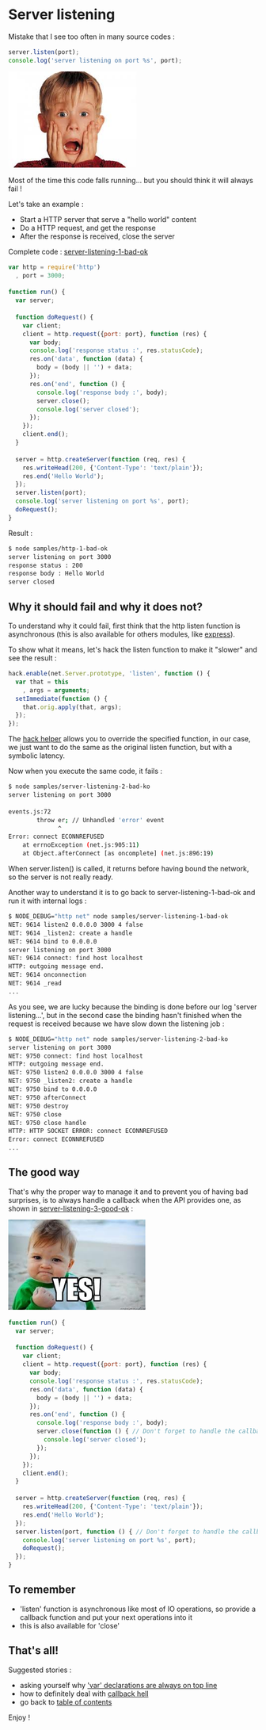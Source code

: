 Server listening
================

Mistake that I see too often in many source codes :

```javascript
server.listen(port);
console.log('server listening on port %s', port);
```

![Oh no!](https://raw.githubusercontent.com/openhoat/node-design/master/assets/oh-no.jpg)

Most of the time this code falls running... but you should think it will always fail !

Let's take an example :

- Start a HTTP server that serve a "hello world" content
- Do a HTTP request, and get the response
- After the response is received, close the server

Complete code : [server-listening-1-bad-ok](https://github.com/openhoat/node-design/blob/master/samples/server-listening-1-bad-ok.js)

```javascript
var http = require('http')
  , port = 3000;

function run() {
  var server;

  function doRequest() {
    var client;
    client = http.request({port: port}, function (res) {
      var body;
      console.log('response status :', res.statusCode);
      res.on('data', function (data) {
        body = (body || '') + data;
      });
      res.on('end', function () {
        console.log('response body :', body);
        server.close();
        console.log('server closed');
      });
    });
    client.end();
  }

  server = http.createServer(function (req, res) {
    res.writeHead(200, {'Content-Type': 'text/plain'});
    res.end('Hello World');
  });
  server.listen(port);
  console.log('server listening on port %s', port);
  doRequest();
}
```

Result :

```bash
$ node samples/http-1-bad-ok
server listening on port 3000
response status : 200
response body : Hello World
server closed
```

Why it should fail and why it does not?
---------------------------------------

To understand why it could fail, first think that the http listen function is asynchronous (this is also available for others modules, like [express](http://expressjs.com/)).

To show what it means, let's hack the listen function to make it "slower" and see the result :

```javascript
hack.enable(net.Server.prototype, 'listen', function () {
  var that = this
    , args = arguments;
  setImmediate(function () {
    that.orig.apply(that, args);
  });
});
```

The [hack helper](https://github.com/openhoat/node-design/blob/master/lib/hack.js) allows you to override the specified function, in our case, we just want to do the same as the original listen function, but with a symbolic latency.

Now when you execute the same code, it fails :

```bash
$ node samples/server-listening-2-bad-ko
server listening on port 3000

events.js:72
        throw er; // Unhandled 'error' event
              ^
Error: connect ECONNREFUSED
    at errnoException (net.js:905:11)
    at Object.afterConnect [as oncomplete] (net.js:896:19)
```

When server.listen() is called, it returns before having bound the network, so the server is not really ready.

Another way to understand it is to go back to server-listening-1-bad-ok and run it with internal logs :

```bash
$ NODE_DEBUG="http net" node samples/server-listening-1-bad-ok
NET: 9614 listen2 0.0.0.0 3000 4 false
NET: 9614 _listen2: create a handle
NET: 9614 bind to 0.0.0.0
server listening on port 3000
NET: 9614 connect: find host localhost
HTTP: outgoing message end.
NET: 9614 onconnection
NET: 9614 _read
...
```

As you see, we are lucky because the binding is done before our log 'server listening...', but in the second case the binding hasn't finished when the request is received because we have slow down the listening job :

```bash
$ NODE_DEBUG="http net" node samples/server-listening-2-bad-ko
server listening on port 3000
NET: 9750 connect: find host localhost
HTTP: outgoing message end.
NET: 9750 listen2 0.0.0.0 3000 4 false
NET: 9750 _listen2: create a handle
NET: 9750 bind to 0.0.0.0
NET: 9750 afterConnect
NET: 9750 destroy
NET: 9750 close
NET: 9750 close handle
HTTP: HTTP SOCKET ERROR: connect ECONNREFUSED
Error: connect ECONNREFUSED
...
```

The good way
------------

That's why the proper way to manage it and to prevent you of having bad surprises, is to always handle a callback when the API provides one, as shown in [server-listening-3-good-ok](https://github.com/openhoat/node-design/blob/master/samples/server-listening-3-good-ok.js) :

![Oh yeah!](https://raw.githubusercontent.com/openhoat/node-design/master/assets/yes-baby.jpg)

```javascript
function run() {
  var server;

  function doRequest() {
    var client;
    client = http.request({port: port}, function (res) {
      var body;
      console.log('response status :', res.statusCode);
      res.on('data', function (data) {
        body = (body || '') + data;
      });
      res.on('end', function () {
        console.log('response body :', body);
        server.close(function () { // Don't forget to handle the callback!
          console.log('server closed');
        });
      });
    });
    client.end();
  }

  server = http.createServer(function (req, res) {
    res.writeHead(200, {'Content-Type': 'text/plain'});
    res.end('Hello World');
  });
  server.listen(port, function () { // Don't forget to handle the callback!
    console.log('server listening on port %s', port);
    doRequest();
  });
}
```

To remember
-----------

- 'listen' function is asynchronous like most of IO operations, so provide a callback function and put your next operations into it
- this is also available for 'close'

That's all!
-----------

Suggested stories :

- asking yourself why ['var' declarations are always on top line](var.md)
- how to definitely deal with [callback hell](callback-hell.md)
- go back to [table of contents](../README.md#use-cases)

Enjoy !